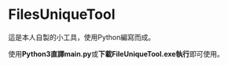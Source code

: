 # FilesUniqueTool

這是本人自製的小工具，使用Python編寫而成。

使用**Python3直譯main.py**或**下載FileUniqueTool.exe執行**即可使用。
